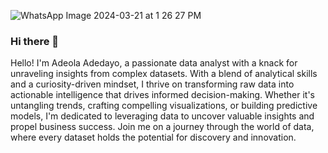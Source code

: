 
![WhatsApp Image 2024-03-21 at 1 26 27 PM](https://github.com/AnalystCam/AnalystCam/assets/152416696/b8abdeae-5c90-4492-95a0-f30685471ad8)

### Hi there 👋

Hello! I'm Adeola Adedayo, a passionate data analyst with a knack for unraveling insights from complex datasets. With a blend of analytical skills and a curiosity-driven mindset, I thrive on transforming raw data into actionable intelligence that drives informed decision-making. Whether it's untangling trends, crafting compelling visualizations, or building predictive models, I'm dedicated to leveraging data to uncover valuable insights and propel business success. Join me on a journey through the world of data, where every dataset holds the potential for discovery and innovation.

